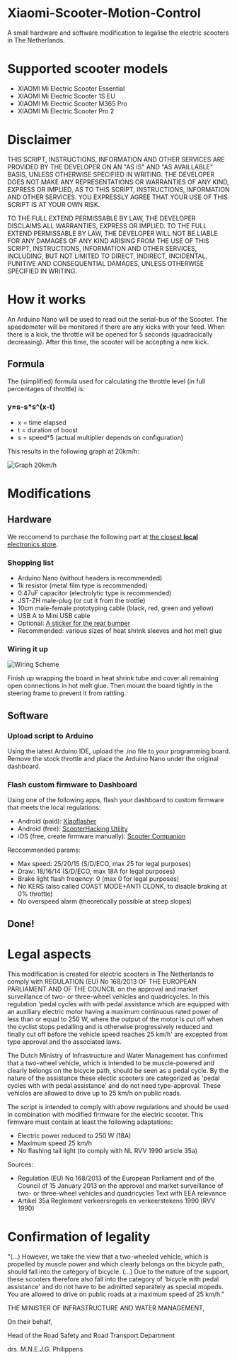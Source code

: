 # Xiaomi-Scooter-Motion-Control
A small hardware and software modification to legalise the electric scooters in The Netherlands.

# Supported scooter models
- XIAOMI Mi Electric Scooter Essential
- XIAOMI Mi Electric Scooter 1S EU
- XIAOMI Mi Electric Scooter M365 Pro
- XIAOMI Mi Electric Scooter Pro 2

# Disclaimer
THIS SCRIPT, INSTRUCTIONS, INFORMATION AND OTHER SERVICES ARE PROVIDED BY THE DEVELOPER ON AN "AS IS" AND "AS AVAILLABLE" BASIS, UNLESS OTHERWISE SPECIFIED IN WRITING. THE DEVELOPER DOES NOT MAKE ANY REPRESENTATIONS OR WARRANTIES OF ANY KIND, EXPRESS OR IMPLIED, AS TO THIS SCRIPT, INSTRUCTIONS, INFORMATION AND OTHER SERVICES. YOU EXPRESSLY AGREE THAT YOUR USE OF THIS SCRIPT IS AT YOUR OWN RISK. 

TO THE FULL EXTEND PERMISSABLE BY LAW, THE DEVELOPER DISCLAIMS ALL WARRANTIES, EXPRESS OR IMPLIED. TO THE FULL EXTEND PERMISSABLE BY LAW, THE DEVELOPER WILL NOT BE LIABLE FOR ANY DAMAGES OF ANY KIND ARISING FROM THE USE OF THIS SCRIPT, INSTRUCTIONS, INFORMATION AND OTHER SERVICES, INCLUDING, BUT NOT LIMITED TO DIRECT, INDIRECT, INCIDENTAL, PUNITIVE AND CONSEQUENTIAL DAMAGES, UNLESS OTHERWISE SPECIFIED IN WRITING.

# How it works
An Arduino Nano will be used to read out the serial-bus of the Scooter. The speedometer will be monitored if there are any kicks with your feed. When there is a kick, the throttle will be opened for 5 seconds (quadracically decreasing). After this time, the scooter will be accepting a new kick.

## Formula
The (simplified) formula used for calculating the throttle level (in full percentages of throttle) is: 
### y=s-s*s^(x-t)
* x = time elapsed
* t = duration of boost
* s = speed*5 (actual multiplier depends on configuration)

This results in the following graph at 20km/h:

![Graph 20km/h](Graph_Throttle_20kmh.png?raw=true "Graph 20km/h")

# Modifications
## Hardware
We reccomend to purchase the following part at [the closest __local__ electronics store](https://www.google.com/maps/search/elektronica+arduino/).

### Shopping list
* Arduino Nano (without headers is recommended)
* 1k resistor (metal film type is recommended)
* 0.47uF capacitor (electrolytic type is recommended)
* JST-ZH male-plug (or cut it from the trottle)
* 10cm male-female prototyping cable (black, red, green and yellow)
* USB A to Mini USB cable
* Optional: [A sticker for the rear bumper](https://www.legaalsteppen.nl/)
* Recommended: various sizes of heat shrink sleeves and hot melt glue

### Wiring it up
![Wiring Scheme](Arduino_Wiring_Scheme_v1.0.png?raw=true "Wiring Scheme")

Finish up wrapping the board in heat shrink tube and cover all remaining open connections in hot melt glue. Then mount the board tightly in the steering frame to prevent it from rattling. 

## Software
### Upload script to Arduino
Using the latest Arduino IDE, upload the .ino file to your programming board. Remove the stock throttle and place the Arduino Nano under the original dashboard.
### Flash custom firmware to Dashboard
Using one of the following apps, flash your dashboard to custom firmware that meets the local regulations:
* Android (paid): [Xiaoflasher](https://play.google.com/store/apps/details?id=eScooter.m365Info)
* Android (free): [ScooterHacking Utility](https://play.google.com/store/apps/details?id=sh.cfw.utility)
* iOS (free, create firmware manually): [Scooter Companion](https://testflight.apple.com/join/RaFiBTgi) 

Reccommended params:
* Max speed: 25/20/15 (S/D/ECO, max 25 for legal purposes)
* Draw: 18/16/14 (S/D/ECO, max 18A for legal purposes)
* Brake light flash freqency: 0 (max 0 for legal purposes)
* No KERS (also called COAST MODE+ANTI CLONK, to disable braking at 0% throttle)
* No overspeed alarm (theoretically possible at steep slopes)

## Done!

# Legal aspects
This modification is created for electric scooters in The Netherlands to comply with REGULATION (EU) No 168/2013 OF THE EUROPEAN PARLIAMENT AND OF THE COUNCIL on the approval and market surveillance of two- or three-wheel vehicles and quadricycles. In this regulation 'pedal cycles with with pedal assistance which are equipped with an auxiliary electric motor having a maximum continuous rated power of less than or equal to 250 W, where the output of the motor is cut off when the cyclist stops pedalling and is otherwise progressively reduced and finally cut off before the vehicle speed reaches 25 km/h' are excepted from type approval and the associated laws.

The Dutch Ministry of Infrastructure and Water Management has confirmed that a two-wheel vehicle, which is intended to be muscle-powered and clearly belongs on the bicycle path, should be seen as a pedal cycle. By the nature of the assistance these electic scooters are categorized as 'pedal cycles with with pedal assistance' and do not need type-approval. These vehicles are allowed to drive up to 25 km/h on public roads.

The script is intended to comply with above regulations and should be used in combination with modified firmware for the electric scooter. This firmware must contain at least the following adaptations:
* Electric power reduced to 250 W (18A)
* Maximum speed 25 km/h
* No flashing tail light (to comply with NL RVV 1990 article 35a)

Sources:
* Regulation (EU) No 168/2013 of the European Parliament and of the Council of 15 January 2013 on the approval and market surveillance of two- or three-wheel vehicles and quadricycles Text with EEA relevance
* Artikel 35a Reglement verkeersregels en verkeerstekens 1990 (RVV 1990)

# Confirmation of legality
"(...) However, we take the view that a two-wheeled vehicle, which is propelled by muscle power and which clearly belongs on the bicycle path, should fall into the category of bicycle. (...) Due to the nature of the support, these scooters therefore also fall into the category of 'bicycle with pedal assistance' and do not have to be admitted separately as special mopeds. You are allowed to drive on public roads at a maximum speed of 25 km/h."

THE MINISTER OF INFRASTRUCTURE AND WATER MANAGEMENT,

On their behalf,

Head of the Road Safety and Road Transport Department

drs. M.N.E.J.G. Philippens
